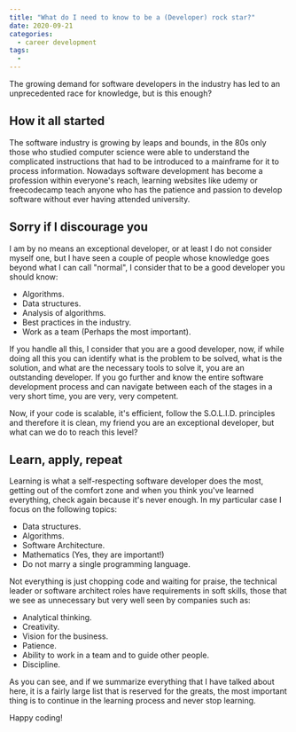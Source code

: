 ```yaml
---
title: "What do I need to know to be a (Developer) rock star?"
date: 2020-09-21
categories:
  - career development
tags:
  - 
---
```


The growing demand for software developers in the industry has led to an unprecedented race for knowledge, but is this enough?

## How it all started
The software industry is growing by leaps and bounds, in the 80s only those who studied computer science were able to understand the complicated instructions that had to be introduced to a mainframe for it to process information. Nowadays software development has become a profession within everyone's reach, learning websites like udemy or freecodecamp teach anyone who has the patience and passion to develop software without ever having attended university.

## Sorry if I discourage you
I am by no means an exceptional developer, or at least I do not consider myself one, but I have seen a couple of people whose knowledge goes beyond what I can call "normal", I consider that to be a good developer you should know:

- Algorithms.
- Data structures.
- Analysis of algorithms.
- Best practices in the industry.
- Work as a team (Perhaps the most important).

If you handle all this, I consider that you are a good developer, now, if while doing all this you can identify what is the problem to be solved, what is the solution, and what are the necessary tools to solve it, you are an outstanding developer. If you go further and know the entire software development process and can navigate between each of the stages in a very short time, you are very, very competent.

Now, if your code is scalable, it's efficient, follow the S.O.L.I.D. principles and therefore it is clean, my friend you are an exceptional developer, but what can we do to reach this level?

## Learn, apply, repeat

Learning is what a self-respecting software developer does the most, getting out of the comfort zone and when you think you've learned everything, check again because it's never enough. In my particular case I focus on the following topics:

- Data structures.
- Algorithms.
- Software Architecture.
- Mathematics (Yes, they are important!)
- Do not marry a single programming language.

Not everything is just chopping code and waiting for praise, the technical leader or software architect roles have requirements in soft skills, those that we see as unnecessary but very well seen by companies such as:

- Analytical thinking.
- Creativity.
- Vision for the business.
- Patience.
- Ability to work in a team and to guide other people.
- Discipline.

As you can see, and if we summarize everything that I have talked about here, it is a fairly large list that is reserved for the greats, the most important thing is to continue in the learning process and never stop learning.

Happy coding!
